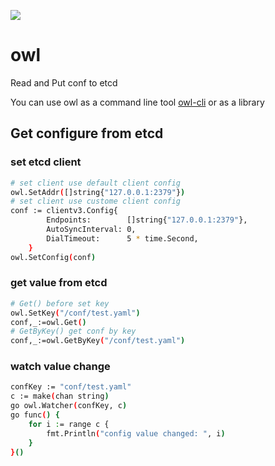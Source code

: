 [![](https://img.shields.io/github/license/gsxhnd/owl)](https://opensource.org/licenses/MIT)

# owl
Read and Put conf to etcd

You can use owl as a command line tool [owl-cli](https://github.com/gsxhnd/owl-cli) or as a  library


## Get configure from etcd

### set etcd client
```bash
# set client use default client config
owl.SetAddr([]string{"127.0.0.1:2379"})
# set client use custome client config
conf := clientv3.Config{
		Endpoints:        []string{"127.0.0.1:2379"},
		AutoSyncInterval: 0,
		DialTimeout:      5 * time.Second,
	}
owl.SetConfig(conf)
```

### get value from etcd
```bash
# Get() before set key
owl.SetKey("/conf/test.yaml")
conf,_:=owl.Get()
# GetByKey() get conf by key
conf,_:=owl.GetByKey("/conf/test.yaml")
```

### watch value change
```bash
confKey := "conf/test.yaml"
c := make(chan string)
go owl.Watcher(confKey, c)
go func() {
    for i := range c {
        fmt.Println("config value changed: ", i)
    }
}()
```